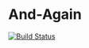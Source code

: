 # And-Again
[![Build Status](https://travis-ci.com/Betessa/And-Again.svg?branch=master)](https://travis-ci.com/Betessa/And-Again)

